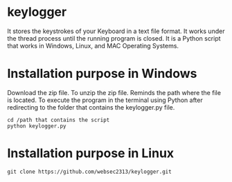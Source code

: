 # keylogger
It stores the keystrokes of your Keyboard in a text file format. It works under the thread process until the running program is closed.
It is a Python script that works in Windows, Linux, and MAC Operating Systems.

# Installation purpose in Windows
Download the zip file.
To unzip the zip file.
Reminds the path where the file is located.
To execute the program in the terminal using Python after redirecting to the folder that contains the keylogger.py file.

```
cd /path that contains the script
python keylogger.py

```

# Installation purpose in Linux

```
git clone https://github.com/websec2313/keylogger.git

```
